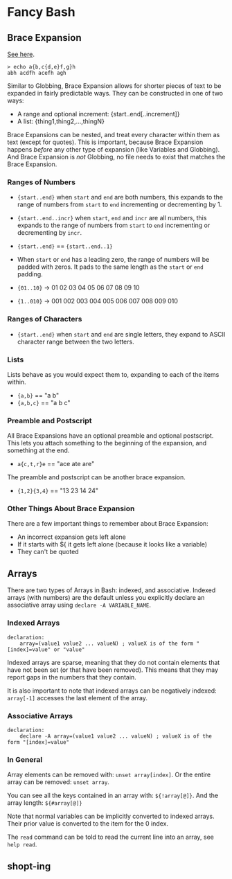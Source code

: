 
# Fancy Bash

## Brace Expansion

[See here](https://www.gnu.org/software/bash/manual/bash.html#Brace-Expansion).

    > echo a{b,c{d,e}f,g}h
    abh acdfh acefh agh

Similar to Globbing, Brace Expansion allows for shorter pieces of text to be expanded in fairly predictable ways. They can be constructed in one of two ways:

 * A range and optional increment: {start..end[..increment]}
 * A list: {thing1,thing2,...,thingN}

Brace Expansions can be nested, and treat every character within them as text (except for quotes). This is important, because Brace Expansion happens _before_ any other type of expansion (like Variables and Globbing). And Brace Expansion is _not_ Globbing, no file needs to exist that matches the Brace Expansion.

### Ranges of Numbers


* `{start..end}` when `start` and `end` are both numbers, this expands to the range of numbers from `start` to `end` incrementing or decrementing by 1.
* `{start..end..incr}` when `start`, `end` and `incr` are all numbers, this expands to the range of numbers from `start` to `end` incrementing or decrementing by `incr`.

* `{start..end}` == `{start..end..1}`

* When `start` or `end` has a leading zero, the range of numbers will be padded with zeros. It pads to the same length as the `start` or `end` padding. 

* `{01..10}` -> 01 02 03 04 05 06 07 08 09 10
* `{1..010}` -> 001 002 003 004 005 006 007 008 009 010

### Ranges of Characters

* `{start..end}` when `start` and `end` are single letters, they expand to ASCII character range between the two letters.

### Lists

Lists behave as you would expect them to, expanding to each of the items within.

* `{a,b}` == "a b"
* `{a,b,c}` == "a b c"

### Preamble and Postscript

All Brace Expansions have an optional preamble and optional postscript. This lets you attach something to the beginning of the expansion, and something at the end.

* `a{c,t,r}e` == "ace ate are"

The preamble and postscript can be another brace expansion.

* `{1,2}{3,4}` == "13 23 14 24"

### Other Things About Brace Expansion

There are a few important things to remember about Brace Expansion:

 * An incorrect expansion gets left alone
 * If it starts with ${ it gets left alone (because it looks like a variable)
 * They can't be quoted

## Arrays

There are two types of Arrays in Bash: indexed, and associative. Indexed arrays (with numbers) are the default unless you explicitly declare an associative array using `declare -A VARIABLE_NAME`.

### Indexed Arrays


    declaration:
        array=(value1 value2 ... valueN) ; valueX is of the form "[index]=value" or "value"

Indexed arrays are sparse, meaning that they do not contain elements that have not been set (or that have been removed). This means that they may report gaps in the numbers that they contain.

It is also important to note that indexed arrays can be negatively indexed: `array[-1]` accesses the last element of the array.

### Associative Arrays

    declaration:
        declare -A array=(value1 value2 ... valueN) ; valueX is of the form "[index]=value"

### In General

Array elements can be removed with: `unset array[index]`. Or the entire array can be removed: `unset array`.

You can see all the keys contained in an array with: `${!array[@]}`. And the array length: `${#array[@]}`

Note that normal variables can be implicitly converted to indexed arrays. Their prior value is converted to the item for the 0 index.

The `read` command can be told to read the current line into an array, see `help read`.

## shopt-ing



